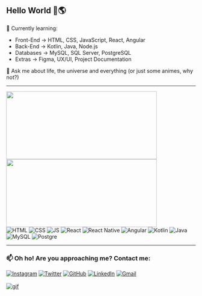 ## Hello World 👋🌎

🌱 Currently learning:<br> 
<ul style="list-style">
    <li>Front-End -> HTML, CSS, JavaScript, React, Angular</li>
    <li>Back-End -> Kotlin, Java, Node.js</li>
    <li>Databases -> MySQL, SQL Server, PostgreSQL</li>
    <li>Extras -> Figma, UX/UI, Project Documentation</li>
</ul>
💬 Ask me about life, the universe and everything (or just some animes, why not?)

---
<div>
    <!-- Stats Card -->
    <img height="180em" width="400em" src="https://github-readme-stats.vercel.app/api?username=nascimentoadalberto&show_icons=true&theme=midnight-purple&include_all_commits=true&count_private=true"/>
    <!-- Language Card -->
    <img height="180em" width="400em" src="https://github-readme-stats.vercel.app/api/top-langs/?username=nascimentoadalberto&layout=compact&langs_count=7&theme=midnight-purple"/>
</div>

<div>
    <img alt="HTML" src="https://img.shields.io/badge/HTML5-E34F26?style=for-the-badge&logo=html5&logoColor=white"/>
    <img alt="CSS" src="https://img.shields.io/badge/CSS3-1572B6?style=for-the-badge&logo=css3&logoColor=white"/>
    <img alt="JS" src="https://img.shields.io/badge/Javascript-323330?style=for-the-badge&logo=javascript&logoColor=F7DF1E"/>
    <img alt="React" src="https://img.shields.io/badge/React-20232A?style=for-the-badge&logo=react&logoColor=61DAFB"/>
    <img alt="React Native" src="https://img.shields.io/badge/React_Native-20232A?style=for-the-badge&logo=react&logoColor=61DAFB"/>
    <img alt="Angular" src="https://img.shields.io/badge/Angular-DD0031?style=for-the-badge&logo=angular&logoColor=white"/>
    <img alt="Kotlin" src="https://img.shields.io/badge/Kotlin-0095D5?&style=for-the-badge&logo=kotlin&logoColor=white"/>
    <img alt="Java" src="https://img.shields.io/badge/Java-ED8B00?style=for-the-badge&logo=java&logoColor=white"/>
    <img alt="MySQL" src="https://img.shields.io/badge/MySQL-00000F?style=for-the-badge&logo=mysql&logoColor=white"/>
    <img alt="Postgre" src="https://img.shields.io/badge/PostgreSQL-316192?style=for-the-badge&logo=postgresql&logoColor=white"/>
</div>

---

### 📫 Oh ho! Are you approaching me? Contact me:<br>
<div>
    <a href="https://www.instagram.com/beert_ooo/"><img alt="Instagram" src="https://img.shields.io/badge/Instagram-E4405F?style=for-the-badge&logo=instagram&logoColor=white"></a>
    <a href="https://twitter.com/shibitow1"><img alt="Twitter" src="https://img.shields.io/badge/Twitter-1DA1F2?style=for-the-badge&logo=twitter&logoColor=white"></a>
    <a href="https://github.com/nascimentoadalberto"><img alt="GitHub" src="https://img.shields.io/badge/GitHub-100000?style=for-the-badge&logo=github&logoColor=white"></a>
    <a href="https://www.linkedin.com/in/adalberto-nascimento/"><img alt="LinkedIn" src="https://img.shields.io/badge/LinkedIn-0077B5?style=for-the-badge&logo=linkedin&logoColor=white"></a>
    <a href="mailto:nascimentoadalberto678@gmail.com"><img alt="Gmail" src="https://img.shields.io/badge/Gmail-D14836?style=for-the-badge&logo=gmail&logoColor=white">
</div><br>

<div>
    <img alt="gif" src="https://c.tenor.com/QLh0PhunTj8AAAAC/anime-typing.gif"><br>
</div>
